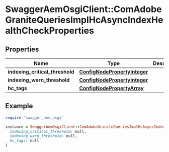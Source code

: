 # SwaggerAemOsgiClient::ComAdobeGraniteQueriesImplHcAsyncIndexHealthCheckProperties

## Properties

| Name | Type | Description | Notes |
| ---- | ---- | ----------- | ----- |
| **indexing_critical_threshold** | [**ConfigNodePropertyInteger**](ConfigNodePropertyInteger.md) |  | [optional] |
| **indexing_warn_threshold** | [**ConfigNodePropertyInteger**](ConfigNodePropertyInteger.md) |  | [optional] |
| **hc_tags** | [**ConfigNodePropertyArray**](ConfigNodePropertyArray.md) |  | [optional] |

## Example

```ruby
require 'swagger_aem_osgi'

instance = SwaggerAemOsgiClient::ComAdobeGraniteQueriesImplHcAsyncIndexHealthCheckProperties.new(
  indexing_critical_threshold: null,
  indexing_warn_threshold: null,
  hc_tags: null
)
```

